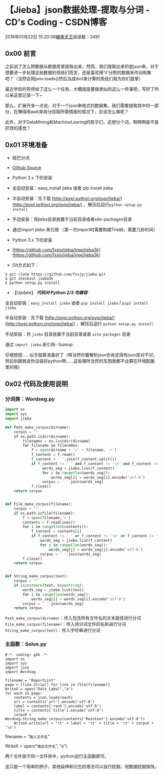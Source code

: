 # 【Jieba】json数据处理-提取与分词 - CD's Coding - CSDN博客





2016年01月22日 15:20:06[糖果天王](https://me.csdn.net/okcd00)阅读数：2491








## 0x00 前言

之前说了怎么把数据从数据库里提取出来，然而，我们提取出来的是json串，对于想要进一步处理这些数据的孩纸们而言，还是喜欢用’\t’分割的数据来作训练集吧？（当然会用json.loads()然后当成dict来计算的孩纸们我为你们鼓掌） 

最近学校的导师给了这么一个任务，大概就是要做类似的这么一件事吧，写好了所以来这里记录一下~ 

那么，扩展开来一点说，对于一个json串格式的数据集，我们需要提取其中的一部分，在懒得用awk来拆分拾取所需情报的情况下，应该怎么做呢？ 

此外，对于DataMining和MachineLearing的孩子们，还想分个词，啊啊啊是不是好烦的感觉？
## 0x01 环境准备
- 结巴分词 
- [Github Source](https://github.com/fxsjy/jieba)
- Python 2.x 下的安装 
- 全自动安装：easy_install jieba 或者 pip install jieba
- 半自动安装：先下载 [http://pypi.python.org/pypi/jieba/](http://pypi.python.org/pypi/jieba/) ，解压后运行`python setup.py install`
- 手动安装：将jieba目录放置于当前目录或者site-packages目录
- 通过import jieba 来引用 （第一次import时需要构建Trie树，需要几秒时间）

- Python 3.x 下的安装 
- [https://github.com/fxsjy/jieba/tree/jieba3k](https://github.com/fxsjy/jieba/tree/jieba3k)
- Git方式如下：


```
$ git clone https://github.com/fxsjy/jieba.git
$ git checkout jieba3k
$ python setup.py install
```
- 【Update】 ***代码对 Python 2/3 均兼容***

全自动安装：`easy_install jieba` 或者 `pip install jieba` / `pip3 install jieba`

半自动安装：先下载 [http://pypi.python.org/pypi/jieba/](http://pypi.python.org/pypi/jieba/) ，解压后运行 `python setup.py install`

手动安装：将 `jieba` 目录放置于当前目录或者 `site-packages` 目录 

通过 `import jieba` 来引用- Sumup: 

仔细想想……似乎就算准备好了（啊当然你要解析json你肯定得有json库对不对，然后别跟我说你没装好python啊……这些理所当然的东西我都不会算在环境配置里的哦）

## 0x02 代码及使用说明

### 分词类：Wordseg.py

```python
import os
import sys
import jieba

def Path_make_corpus(dirname):
    corpus = ""
    if os.path.isdir(dirname):
        filenames = os.listdir(dirname)
        for filename in filenames:
            f = open(dirname + '/' + filename, 'r')
            f_content = f.read()
            f_content = ' '.join(f_content.split())
            if f_content != ' ' and f_content != '\n' and f_content != '':
                 words_seg = jieba.lcut(f_content)
                 for i in range(len(words_seg)):
                     words_seg[i] = words_seg[i].encode('utf-8')
                 corpus = ' '.join(words_seg)
            f.close()
    return corpus


def File_make_corpus(filename):
    corpus = ""
    if os.path.isfile(filename):
        f = open(filename,'r')
        contents = f.readlines()
        for i in range(len(contents)):
            f_content = contents[i]
            if f_content != ' ' or f_content != '\n' or f_content != '':
                words_seg = jieba.lcut(f_content)
                for j in range(len(words_seg)):
                    words_seg[j] = words_seg[j].encode('utf-8')
                corpus = ' '.join(words_seg)
        f.close()
    return corpus


def String_make_corpus(text):
    corpus = ""
    if isinstance(text, basestring):
        words_seg = jieba.lcut(text)
        for i in range(len(words_seg)):
            words_seg[i] = words_seg[i].encode('utf-8')
        corpus = ' '.join(words_seg)
    return corpus
```

> 
`Path_make_corpus(dirname)`：传入包含所有文件名的文本路径进行分词 
`File_make_corpus(filename)`：传入待分词文件的名称进行分词 
`String_make_corpus(text)`：传入字符串进行分词
### 主函数：Solve.py

```
#-*- coding: gbk -*-
import os
import sys
import json
import Wordseg

filename = "ReportList"
page = [line.strip() for line in file(filename)]
WriteX = open("Data_Label","a")
for each in page:
    contents = json.loads(each)
    url = contents['url'].encode('utf-8')
    label = contents['rank'].encode('utf-8')
    title = contents['title'].encode('utf-8')
    corpuX = Wordseg.String_make_corpus(contents['Maintext'].encode('utf-8'))
    WriteX.write(url + '\t' + label + '\t' + title + '\t' + corpuX + '\n')
```

> 
filename = “`输入文件名`” 

  WriteX = open(“`输出文件名`“, “a”)


两个文件放于同一文件夹中，python运行主函数即可。 

这只是一个简单的例子，其他延伸和衍生的用法可以自行挖掘，祝数据挖掘愉快。








